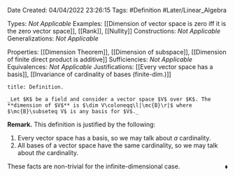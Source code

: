 <div class="topSpace"></div>

Date Created: 04/04/2022 23:26:15
Tags: #Definition #Later/Linear_Algebra

Types: _Not Applicable_
Examples: [[Dimension of vector space is zero iff it is the zero vector space]], [[Rank]], [[Nullity]]
Constructions: _Not Applicable_
Generalizations: _Not Applicable_

Properties: [[Dimension Theorem]], [[Dimension of subspace]], [[Dimension of finite direct product is additive]]
Sufficiencies: _Not Applicable_
Equivalences: _Not Applicable_
Justifications: [[Every vector space has a basis]], [[Invariance of cardinality of bases (finite-dim.)]]

``` ad-Definition
title: Definition.

_Let $K$ be a field and consider a vector space $V$ over $K$. The **dimension of $V$** is $\dim V\coloneqq\l|\mc{B}\r|$ where $\mc{B}\subseteq V$ is any basis for $V$._

```

**Remark.** This definition is justified by the following:
1. Every vector space has a basis, so we may talk about _a_ cardinality.
2. All bases of a vector space have the same cardinality, so we may talk about _the_ cardinality.

These facts are non-trivial for the infinite-dimensional case.<span style="float:right;">$\blacklozenge$</span>
